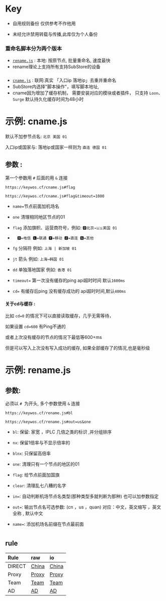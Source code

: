 # Key
* 自用规则备份 仅供参考不作他用

* 未经允许禁用转载与传播,此库仅为个人备份

### 重命名脚本分为两个版本
* [`rename.js`](https://keywos.cf/rename.js) : 本地: 按原节点, 批量重命名, 速度最快
* rename理论上支持所有支持SubStore的设备
### 
* [`cname.js`](https://keywos.cf/cname.js) : 联网:真实 「入口ip 落地ip」去重并重命名
* SubStore内选择"脚本操作"，填写脚本地址,
* cname因为增加了缓存机制， 需要安装对应的模块或者插件， 只支持
`Loon`、 `Surge` 
默认持久化缓存时间为48小时

# 示例: cname.js 
 默认不加参节点名: `北京 美国 01`

 入口ip或国家与: 落地ip或国家一样则为 `直连 德国 01`

## 参数 :   

第一个参数用 `#` 后面的用 `&` 连接
```
https://keywos.cf/cname.js#flag

https://keywos.cf/cname.js#flag&timeout=1000
```
* `name=`节点前面加机场名 
* `one`  清理相同地区节点的01
* `flag` 添加旗帜、运营商符号，例如: `🅳北京→🇺🇸美国 01`

*       🅳=电信 🅻=联通 🆈=移动 🆉=直连 🅶=其他
* `fg`   分隔符 例如: `上海 | 新加坡 01`
* `jt`   箭头 例如: `上海→韩国 01`
* `dd`   单独落地国家 例如: `香港 01`
* `timeout=` 第一次没有缓存的ping api超时时间 默认`1600ms`
* `cd=`  有缓存后ping 没有缓存成功的 api超时时间,默认`400ms`
#### 关于cd与缓存 :
比如 `cd=0` 的情况下可以直接读取缓存，几乎无需等待， 

如果设置 `cd=600` 有Ping不通的

或者上次没有缓存的节点的情况下最低等600+ms
    
但是可以写入上次没有写入成功的缓存,
如果全部缓存了的情况,也是毫秒级

 
# 示例: rename.js 



## 参数:
必须以 `# `为开头, 多个参数使用 `&` 连接
```
https://keywos.cf/rename.js#bl

https://keywos.cf/rename.js#out=us&one
 ```

* `bl`:     保留: 家宽 ，IPLC 几倍之类的标识 ,并分组排序

* `nx`:     保留1倍率与不显示倍率的

* `blnx`:   只保留高倍率

* `one`:    清理只有一个节点的地区的01 
* `flag`:   给节点前面加国旗
* `clear`:  清理乱七八糟的名字
* `in=`:    自动判断机场节点名类型(那种类型多就判断为那种) 也可以加参数指定
* `out=`:   输出节点名可选参数: (cn ，us ，quan) 对应：中文，英文缩写 ，英文全称 , 默认中文
* `name=`:  添加机场名前缀在节点最前面



# 
# 
## rule

| Rule | raw | io |
| :-----| :-----| :-----|
| DIRECT | [China](https://raw.githubusercontent.com/Keywos/rule/main/China.list) | [China](https://keywos.github.io/rule/China.list) |
| Proxy | [Proxy](https://raw.githubusercontent.com/Keywos/rule/main/Proxy.list) | [Proxy](https://keywos.github.io/rule/Proxy.list) |
| Team | [Team](https://raw.githubusercontent.com/Keywos/rule/main/Team.list) | [Team](https://keywos.github.io/rule/Team.list) |
| AD | [AD](https://raw.githubusercontent.com/Keywos/rule/main/AD.list) | [AD](https://keywos.github.io/rule/AD.list) | 